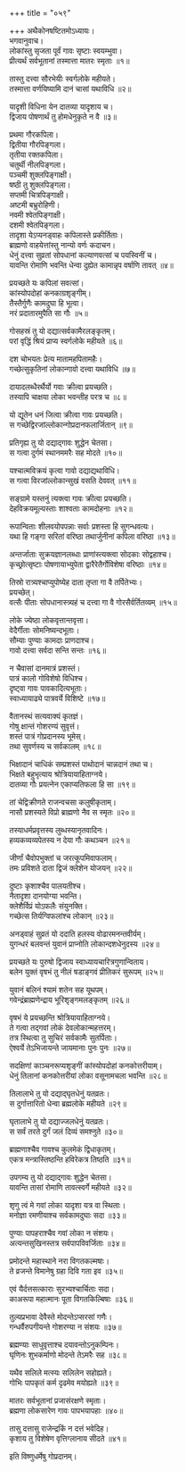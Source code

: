 +++
title = "०५९"

+++
अथैकोनषष्टितमोऽध्यायः।  
भगवानुवाच।  
लोकांस्तु सृजता पूर्वं गावः सृष्टाः स्वयम्भुवा।  
प्रीत्यर्थं सर्वभूतानां तस्मात्ता मातरः स्मृताः ॥१॥

तास्तु दत्त्वा सौरभेयीः स्वर्गलोके महीयते।  
तस्मात्ता वर्णयिष्यामि दानं चासां यथाविधि ॥२॥

यादृशी विधिना येन दातव्या यादृशाय च।  
द्विजाय पोषणार्थं तु होमधेनुकृते न वै ॥३॥

प्रथमा गौरकपिला।  
द्वितीया गौरपिङ्गला।  
तृतीया रक्तकपिला।  
चतुर्थी नीलपिङ्गला।  
पञ्चमी शुक्लपिङ्गाक्षी।  
षष्ठी तु शुक्लपिङ्गला।  
सप्तमी चित्रपिङ्गाक्षी।  
अष्टमी बभ्रुरोहिणी।  
नवमी श्वेतपिङ्गाक्षी।  
दशमी श्वेतपिङ्गला।  
तादृशा येऽप्यनड्वाहः कपिलास्ते प्रकीर्तिताः।  
ब्राह्मणो वाहयेत्तांस्तु नान्यो वर्णः कदाचन।  
धेनुं दत्त्वा सुव्रतां सोपधानां कल्याणवत्सां च पयस्विनीं च।  
यावन्ति रोमाणि भवन्ति धेन्वा दुह्येत कामान्नृप वर्षाणि तावत् ॥४॥

प्रयच्छते यः कपिलां सवत्सां।  
कांस्योपदोहां कनकाग्रशृङ्गीम्।  
तैस्तैर्गुणैः कामदुघा हि भूत्वा।  
नरं प्रदातारमुपैति सा गौः ॥५॥

गोसहस्रं तु यो दद्यात्सर्वकामैरलङ्कृतम्।  
परां वृद्धिं श्रियं प्राप्य स्वर्गलोके महीयते ॥६॥

दश चोभयतः प्रेत्य मातामहपितामहैः।  
गच्छेत्सुकृतिनां लोकान्गावो दत्त्वा यथाविधि ॥७॥

दायादलब्धैरर्थैर्यो गवाः क्रीत्वा प्रयच्छति।  
तस्यापि चाक्षया लोका भवन्तीह परत्र च ॥८॥

यो द्यूतेन धनं जित्वा क्रीत्वा गावः प्रयच्छति।  
स गच्छेद्विरजांल्लोकान्गोप्रदानफलार्जितान् ॥९॥

प्रतिगृह्य तु यो दद्याद्गावः शुद्धेन चेतसा।  
स गत्वा दुर्गमं स्थानममरैः सह मोदते ॥१०॥

यश्चात्मविक्रयं कृत्वा गावो दद्याद्यथाविधि।  
स गत्वा विरजांल्लोकान्सुखं वसति देववत् ॥११॥

सङ्ग्रामे यस्तनुं त्यक्त्वा गावः क्रीत्वा प्रयच्छति।  
देहविक्रयमूल्यस्ताः शाश्वताः कामदोहनाः ॥१२॥

रूपान्विताः शीलवयोपपन्नाः सर्वाः प्रशस्ता हि सुगन्धवत्यः।  
यथा हि गङ्गा सरितां वरिष्ठा तथार्जुनीनां कपिला वरिष्ठा ॥१३॥

अन्तर्जाताः सुक्रयज्ञानलब्धाः प्राणांस्त्यक्त्वा सोदकाः सोद्वहाश्च।  
कृच्छ्रोत्सृष्टाः पोषणायाभ्युपेता द्वारैरेतैर्गोविशेषा वरिष्ठाः ॥१४॥

तिस्रो रात्र्यश्चाप्युपोष्येह दाता तृप्ता गा वै तर्पितेभ्यः।  
प्रयच्छेत्।  
वत्सैः पीताः सोपधानास्त्र्यहं च दत्त्वा गा वै गोरसैर्वर्तितव्यम् ॥१५॥

लोके ज्येष्ठा लोकवृत्तान्तवृत्ता।  
वेदैर्गीताः सोमनिष्यन्दभूताः।  
सौम्याः पुण्याः कामदाः प्राणदाश्च।  
गावो दत्त्वा सर्वदा सन्ति सन्तः ॥१६॥

न चैवासां दानमात्रं प्रशस्तं।  
पात्रं कालो गोविशेषो विधिश्च।  
दृष्ट्वा गावः पावकादित्यभूताः।  
स्वाध्यायाढ्ये पात्रवर्ये विशिष्टे ॥१७॥

वैतानस्थं सत्यवाक्यं कृतज्ञं।  
गोषु क्षान्तं गोशरण्यं सुवृत्तं।  
शस्तं पात्रं गोप्रदानस्य भूमेस्।  
तथा सुवर्णस्य च सर्वकालम् ॥१८॥

भिक्षादानं चाधिकं सम्प्रशस्तं पाथोदानं चान्नदानं तथा च।  
भिक्षते बहुभृत्याय श्रोत्रियायाहिताग्नये।  
दातव्या गौः प्रयत्नेन एकाप्यतिफला हि सा ॥१९॥

तां चेद्विक्रीणते राजन्वचसा कलुषीकृताम्।  
नासौ प्रशस्यते विप्रो ब्राह्मणो नैव स स्मृतः ॥२०॥

तस्याधर्मप्रवृत्तस्य लुब्धस्यानृतवादिनः।  
हव्यकव्यव्यपेतस्य न देया गौः कथञ्चन ॥२१॥

जीर्णां चैवोपभुक्तां च जरत्कूपमिवाफलाम्।  
तमः प्रविशते दाता द्विजं क्लेशेन योजयन् ॥२२॥

दुष्टाः कृशाश्चैव पालयतीश्च।  
नैतादृशा दानयोग्या भवन्ति।  
क्लेशैर्विप्रं योऽफलैः संयुनक्ति।  
गच्छेत्स तिर्यग्विफलांश्च लोकान् ॥२३॥

अनड्वाहं सुव्रतं यो ददाति हलस्य वोढारमनन्तवीर्यम्।  
युगन्धरं बलवन्तं युवानं प्राप्नोति लोकान्दशधेनुदस्य ॥२४॥

प्रयच्छते यः पुरुषो द्विजाय स्वाध्यायचारित्रगुणान्विताय।  
बलेन युक्तं वृषभं तु नीलं षडाङ्गवं प्रीतिकरं सुरूपम् ॥२५॥

युवानं बलिनं श्यामं शतेन सह यूथपम्।  
गवेन्द्रंब्राह्मणेन्द्राय भूरिशृङ्गमलङ्कृतम् ॥२६॥

वृषभं ये प्रयच्छन्ति श्रोत्रियायाहिताग्नये।  
ते गत्वा तद्गवां लोकं देवलोकान्महत्तरम्।  
तत्र स्थित्वा तु सुचिरं सर्वकामैः सुतर्पिताः।  
ऐश्वर्ये तेऽभिजायन्ते जायमानाः पुनः पुनः ॥२७॥

सदक्षिणां काञ्चनरूप्यशृङ्गीं कांस्योपदोहां कनकोत्तरीयाम्।  
धेनुं तिलानां कनकोत्तरीयां लोका वसूनामचला भवन्ति ॥२८॥

तिलालाभे तु यो दद्याद्घृतधेनुं यतव्रतः।  
स दुर्गात्तारितो धेन्वा ब्रह्मलोके महीयते ॥२९॥

घृतालाभे तु यो दद्याज्जलधेनुं यतव्रतः।  
स सर्वं तरते दुर्गं जलं दिव्यं समश्नुते ॥३०॥

ब्राह्मणाश्चैव गावश्च कुलमेकं द्विधाकृतम्।  
एकत्र मन्त्रास्तिष्ठन्ति हविरेकत्र तिष्ठति ॥३१॥

उपगम्य तु यो दद्याद्गावः शुद्धेन चेतसा।  
यावन्ति तासां रोमाणि तावत्स्वर्गे महीयते ॥३२॥

शृणु त्वं मे गवां लोका यादृशा यत्र वा स्थिताः।  
मनोज्ञा रमणीयाश्च सर्वकामदुघाः सदा ॥३३॥

पुण्याः पापहराश्चैव गवां लोका न संशयः।  
अत्यन्तसुखिनस्तत्र सर्वपापविवर्जिताः ॥३४॥

प्रमोदन्ते महास्थाने नरा विगतकल्मषाः।  
ते व्रजन्ते विमानेषु ग्रहा दिवि गता इव ॥३५॥

एवं यैर्दत्तसत्काराः सुरभ्यश्चार्चिताः सदा।  
काअरूपा महात्मानः पूता विगतकिल्बिषाः ॥३६॥

तुल्यप्रभावा देवैस्ते मोदन्तेऽप्सरसां गणैः।  
गन्धर्वैरुपगीयन्ते गोशरण्या न संशयः ॥३७॥

ब्रह्मण्याः साधुवृत्ताश्च दयावन्तोऽनुकम्पिनः।  
घृणिनः शुभकर्माणो मोदन्ते तेऽमरैः सह ॥३८॥

यथैव सलिले मत्स्यः सलिलेन सहोह्यते।  
गोभिः पापकृतं कर्म दृढमेव मयोह्यते ॥३९॥

मातरः सर्वभूतानां प्रजासंरक्षणे स्मृताः।  
ब्रह्मणा लोकसारेण गावः पापभयापहाः ॥४०॥

तासु दत्तासु राजेन्द्रकिं न दत्तं भवेदिह।  
कृशाय तु विशेषेण वृत्तिग्लानाय सीदते ॥४१॥

इति विष्णुधर्मेषु गोप्रदानम्।  
